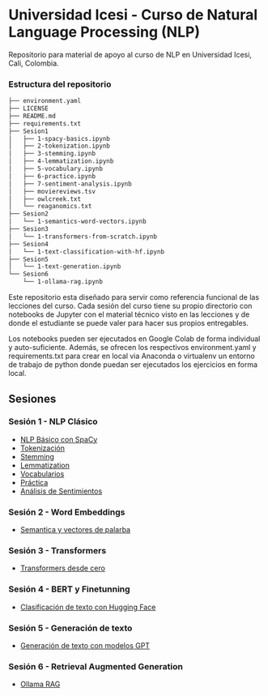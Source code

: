 # Universidad Icesi - Curso de Natural Language Processing (NLP)
Repositorio para material de apoyo al curso de NLP en Universidad Icesi, Cali, Colombia.


### Estructura del repositorio
```bash
├── environment.yaml
├── LICENSE
├── README.md
├── requirements.txt
├── Sesion1
│   ├── 1-spacy-basics.ipynb
│   ├── 2-tokenization.ipynb
│   ├── 3-stemming.ipynb
│   ├── 4-lemmatization.ipynb
│   ├── 5-vocabulary.ipynb
│   ├── 6-practice.ipynb
│   ├── 7-sentiment-analysis.ipynb
│   ├── moviereviews.tsv
│   ├── owlcreek.txt
│   └── reaganomics.txt
├── Sesion2
│   └── 1-semantics-word-vectors.ipynb
├── Sesion3
│   └── 1-transformers-from-scratch.ipynb
├── Sesion4
│   └── 1-text-classification-with-hf.ipynb
├── Sesion5
│   └── 1-text-generation.ipynb
└── Sesion6
    └── 1-ollama-rag.ipynb
```

Este repositorio esta diseñado para servir como referencia funcional de las lecciones del curso. Cada sesión del curso tiene su propio directorio con notebooks de Jupyter con el material técnico visto en las lecciones y de donde el estudiante se puede valer para hacer sus propios entregables.

Los notebooks pueden ser ejecutados en Google Colab de forma individual y auto-suficiente. Además, se ofrecen los respectivos environment.yaml y requirements.txt para crear en local via Anaconda o virtualenv un entorno de trabajo de python donde puedan ser ejecutados los ejercicios en forma local.

## Sesiones

### Sesión 1 - NLP Clásico
- [NLP Básico con SpaCy](./Sesion1/1-spacy-basics.ipynb)
- [Tokenización](./Sesion1/2-tokenization.ipynb)
- [Stemming](./Sesion1/3-stemming.ipynb)
- [Lemmatization](./Sesion1/4-lemmatization.ipynb)
- [Vocabularios](./Sesion1/5-vocabulary.ipynb)
- [Práctica](./Sesion1/6-practice.ipynb)
- [Análisis de Sentimientos](./Sesion1/7-sentiment-analysis.ipynb)

### Sesión 2 - Word Embeddings
- [Semantica y vectores de palarba](./Sesion2/1-semantics-word-vectors.ipynb)

### Sesión 3 - Transformers
- [Transformers desde cero](./Sesion3/1-transformers-from-scratch.ipynb)

### Sesión 4 - BERT y Finetunning
- [Clasificación de texto con Hugging Face](./Sesion4/1-text-classification-with-hf.ipynb)

### Sesión 5 - Generación de texto
- [Generación de texto con modelos GPT](./Sesion5/1-text-generation.ipynb)

### Sesión 6 - Retrieval Augmented Generation
- [Ollama RAG](./Sesion6/1-ollama-rag.ipynb)

